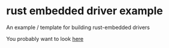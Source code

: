 # rust embedded driver example

An example / template for building rust-embedded drivers

You probably want to look [here](https://github.com/ryankurte/rust-embedded-driver/blob/master/src/lib.rs)

